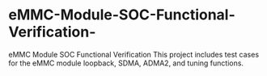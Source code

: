 # eMMC-Module-SOC-Functional-Verification-
eMMC Module SOC Functional Verification​
This project includes test cases for the eMMC module loopback, SDMA, ADMA2, and tuning functions.
